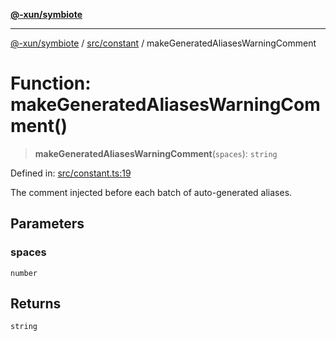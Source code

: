 [**@-xun/symbiote**](../../../README.md)

***

[@-xun/symbiote](../../../README.md) / [src/constant](../README.md) / makeGeneratedAliasesWarningComment

# Function: makeGeneratedAliasesWarningComment()

> **makeGeneratedAliasesWarningComment**(`spaces`): `string`

Defined in: [src/constant.ts:19](https://github.com/Xunnamius/symbiote/blob/49eb9bd7563e40ea52da5a2140cfd27942428d9e/src/constant.ts#L19)

The comment injected before each batch of auto-generated aliases.

## Parameters

### spaces

`number`

## Returns

`string`

